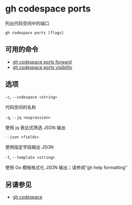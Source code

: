 # gh codespace ports

列出代码空间中的端口

```
gh codespace ports [flags]
```

## 可用的命令

- [gh codespace ports forward](/gh_codespace_ports_forward)
- [gh codespace ports visibility](/gh_codespace_ports_visibility)

## 选项

`-c`, `--codespace <string>`

代码空间的名称

`-q`, `--jq <expression>`

使用 jq 表达式筛选 JSON 输出

`--json <fields>`

使用指定字段输出 JSON

`-t`, `--template <string>`

使用 Go 模板格式化 JSON 输出；请参阅“gh help formatting”

## 另请参见

- [gh codespace](/gh_codespace)